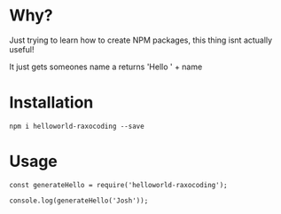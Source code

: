 # Why?

Just trying to learn how to create NPM packages, this thing isnt actually useful!

It just gets someones name a returns 'Hello ' + name

# Installation

`npm i helloworld-raxocoding --save`

# Usage

```
const generateHello = require('helloworld-raxocoding');

console.log(generateHello('Josh'));
```